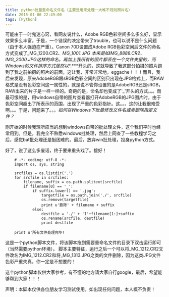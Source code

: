 ```yaml
---
title: python批量重命名文件名（主要是用来处理一大堆不规则照片名）
date: 2015-01-06 22:49:00
tags: [Python]
---
```

可能由于一时鬼迷心窍，看网友说什么，Adobe RGB色彩空间多么多么好，显示效果多么丰富。于是，一个错误的决定带来了trouble，也可以说不是什么问题（由于本人强迫症严重）。Canon 70D设置成Adobe RGB色彩空间后文件的命名方式变成了_MG_1200.CR2、_MG_1001.JPG 本来是如IMG_8888.CR2、IMG_2000.JPG这样的命名。再加上我所有的照片都丢在一个文件夹里的，而Windows的文件排序方式居然以_*.***开头的，这就导致了我这部分拍摄的照片跑到了我之前拍摄的照片的前面，这让我，非常非常地，eggache！！！而且，我后来发现，原来AdobeRGB跟sRGB色彩空间的区别只出现在JPG格式上，而RAW格式是没有色彩空间这一属性的，就是说不管你设置的是AdobeRGB还是sRGB，RAW出来的片子是一样一样的。奇葩的是，命名却也变成了'_'开头的方式。。。而最可恨的是，用windows自带的图片查看器打开AdobeRGB的JPG图片时，由于色彩空间超出了所表示的范围，出现了严重的色彩指针。这。。。这的让我很难受啊。。。于是，问题来了。。。*如何在Windows下批量修改文件名或者删除指定文件？*

刚开始的时候我理所应当的想到windows自带的批处理文件，这个我们平时也经常用到。但是，我完全不熟悉windows批处理，然后上网查了一些教程学习之后，感觉bat批处理还是挺困难的。最后，放弃win批处理，投身python方式。

好了，说了这么多废话，终于要来重头戏了。接好！
```
    # -*- coding: utf-8 -*-
    import os, sys, string

    srcfiles = os.listdir('.')
    for srcfile in srcfiles:
        filename, suffix = os.path.splitext(srcfile)
        if filename[0] == '_':
            if suffix.lower() == '.jpg':
                targetfile = os.path.join('./', srcfile)
                os.remove(targetfile)
                print u'删除' + filename + suffix
            else:
                destfile = './' + 'I'+filename[1:]+suffix
                os.rename(srcfile, destfile)
                print destfile

    print u'所有文件处理完毕!
```
这是一个python脚本文件，将该脚本拖到需要重命名文件的目录下双击运行即可（当然需要python环境）。
脚本主要特征，运行之后一个可以将_MG_1212.CR2文件改名为IMG_1212.CR2和将_MG_1313.JPG之类的文件删除，因为这类JPG文件色彩严重失真，你一定是不想要的！

这个python脚本仅供大家参考，有不懂的地方请大家自行google，最后，希望能够帮到大家！！！

声明：本脚本仅供各位朋友学习测试使用，如出现任何问题，本人概不负责！
